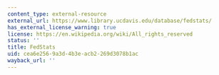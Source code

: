 ```yaml
---
content_type: external-resource
external_url: https://www.library.ucdavis.edu/database/fedstats/
has_external_license_warning: true
license: https://en.wikipedia.org/wiki/All_rights_reserved
status: ''
title: FedStats
uid: cea6e256-9a3d-4b3e-acb2-269d3078b1ac
wayback_url: ''
---
```

